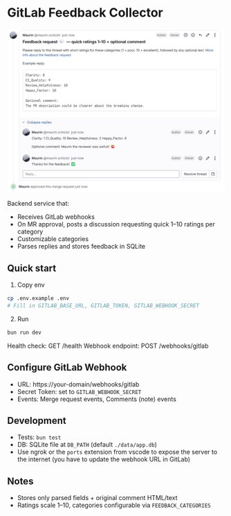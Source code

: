 # GitLab Feedback Collector

![GitLab Feedback Collector](./assets/gitlab-feedback-collector.png)

Backend service that:

- Receives GitLab webhooks
- On MR approval, posts a discussion requesting quick 1–10 ratings per category
- Customizable categories
- Parses replies and stores feedback in SQLite

## Quick start

1. Copy env

```bash
cp .env.example .env
# Fill in GITLAB_BASE_URL, GITLAB_TOKEN, GITLAB_WEBHOOK_SECRET
```

2. Run

```bash
bun run dev
```

Health check: GET /health
Webhook endpoint: POST /webhooks/gitlab

## Configure GitLab Webhook

- URL: https://your-domain/webhooks/gitlab
- Secret Token: set to `GITLAB_WEBHOOK_SECRET`
- Events: Merge request events, Comments (note) events

## Development

- Tests: `bun test`
- DB: SQLite file at `DB_PATH` (default `./data/app.db`)
- Use ngrok or the `ports` extension from vscode to expose the server to the internet (you have to update the webhook URL in GitLab)

## Notes

- Stores only parsed fields + original comment HTML/text
- Ratings scale 1–10, categories configurable via `FEEDBACK_CATEGORIES` 